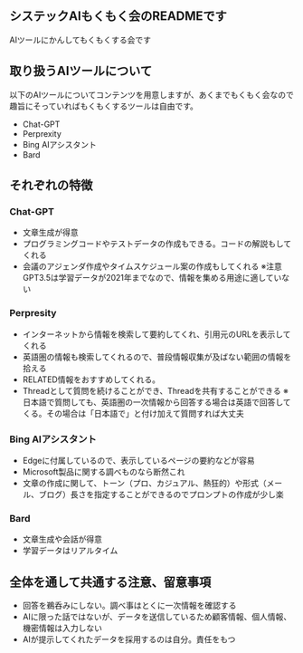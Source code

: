 ## システックAIもくもく会のREADMEです
AIツールにかんしてもくもくする会です


## 取り扱うAIツールについて
以下のAIツールについてコンテンツを用意しますが、あくまでもくもく会なので趣旨にそっていればもくもくするツールは自由です。
- Chat-GPT
- Perprexity
- Bing AIアシスタント
- Bard


## それぞれの特徴
### Chat-GPT
- 文章生成が得意
- プログラミングコードやテストデータの作成もできる。コードの解説もしてくれる
- 会議のアジェンダ作成やタイムスケジュール案の作成もしてくれる
※注意GPT3.5は学習データが2021年までなので、情報を集める用途に適していない

### Perpresity
- インターネットから情報を検索して要約してくれ、引用元のURLを表示してくれる
- 英語圏の情報も検索してくれるので、普段情報収集が及ばない範囲の情報を拾える
- RELATED情報をおすすめしてくれる。
- Threadとして質問を続けることができ、Threadを共有することができる
※日本語で質問しても、英語圏の一次情報から回答する場合は英語で回答してくる。その場合は「日本語で」と付け加えて質問すれば大丈夫

### Bing AIアシスタント
- Edgeに付属しているので、表示しているページの要約などが容易
- Microsoft製品に関する調べものなら断然これ
- 文章の作成に関して、トーン（プロ、カジュアル、熱狂的）や形式（メール、ブログ）長さを指定することができるのでプロンプトの作成が少し楽

### Bard
- 文章生成や会話が得意
- 学習データはリアルタイム

## 全体を通して共通する注意、留意事項
- 回答を鵜呑みにしない。調べ事はとくに一次情報を確認する
- AIに限った話ではないが、データを送信しているため顧客情報、個人情報、機密情報は入力しない
- AIが提示してくれたデータを採用するのは自分。責任をもつ
